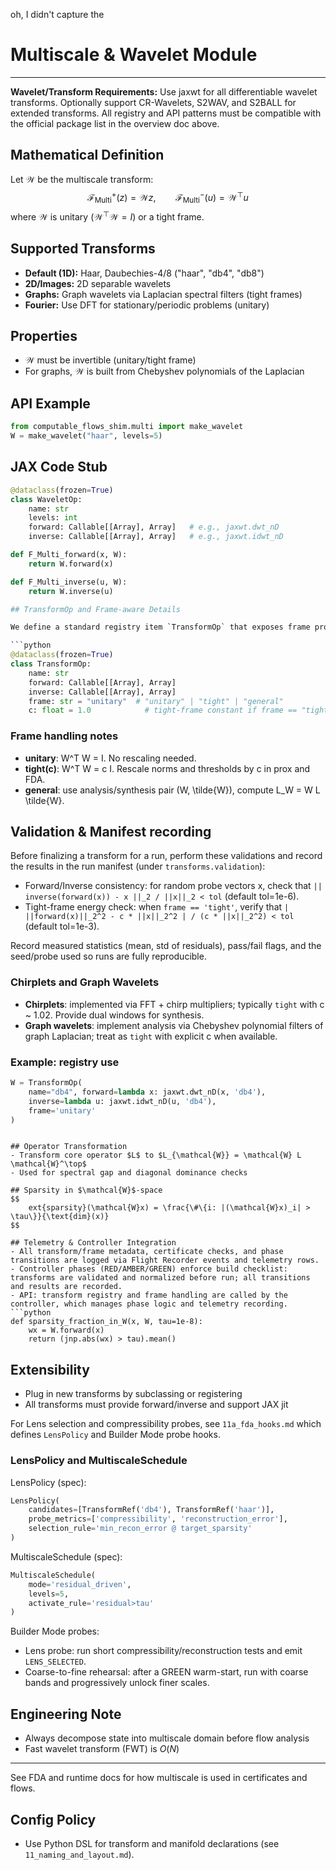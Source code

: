 oh, I didn't capture the
# Multiscale & Wavelet Module

---
**Wavelet/Transform Requirements:**
Use jaxwt for all differentiable wavelet transforms. Optionally support CR-Wavelets, S2WAV, and S2BALL for extended transforms. All registry and API patterns must be compatible with the official package list in the overview doc above.

## Mathematical Definition
Let $\mathcal{W}$ be the multiscale transform:
$$
\mathcal{F}_{\text{Multi}}^+(z) = \mathcal{W}z,\qquad \mathcal{F}_{\text{Multi}}^-(u) = \mathcal{W}^\top u
$$
where $\mathcal{W}$ is unitary ($\mathcal{W}^\top \mathcal{W} = I$) or a tight frame.

## Supported Transforms
- **Default (1D):** Haar, Daubechies-4/8 ("haar", "db4", "db8")
- **2D/Images:** 2D separable wavelets
- **Graphs:** Graph wavelets via Laplacian spectral filters (tight frames)
- **Fourier:** Use DFT for stationary/periodic problems (unitary)

## Properties
- $\mathcal{W}$ must be invertible (unitary/tight frame)
- For graphs, $\mathcal{W}$ is built from Chebyshev polynomials of the Laplacian

## API Example
```python
from computable_flows_shim.multi import make_wavelet
W = make_wavelet("haar", levels=5)
```

## JAX Code Stub
```python
@dataclass(frozen=True)
class WaveletOp:
	name: str
	levels: int
	forward: Callable[[Array], Array]   # e.g., jaxwt.dwt_nD
	inverse: Callable[[Array], Array]   # e.g., jaxwt.idwt_nD

def F_Multi_forward(x, W):
	return W.forward(x)

def F_Multi_inverse(u, W):
	return W.inverse(u)

## TransformOp and Frame-aware Details

We define a standard registry item `TransformOp` that exposes frame properties for tuning and certificates:

```python
@dataclass(frozen=True)
class TransformOp:
	name: str
	forward: Callable[[Array], Array]
	inverse: Callable[[Array], Array]
	frame: str = "unitary"  # "unitary" | "tight" | "general"
	c: float = 1.0            # tight-frame constant if frame == "tight"
```

### Frame handling notes
- **unitary**: W^T W = I. No rescaling needed.
- **tight(c)**: W^T W = c I. Rescale norms and thresholds by c in prox and FDA.
- **general**: use analysis/synthesis pair (W, \tilde{W}), compute L_W = W L \tilde{W}.

## Validation & Manifest recording
Before finalizing a transform for a run, perform these validations and record the results in the run manifest (under `transforms.validation`):

- Forward/Inverse consistency: for random probe vectors x, check that
	`|| inverse(forward(x)) - x ||_2 / ||x||_2 < tol` (default tol=1e-6).
- Tight-frame energy check: when `frame == 'tight'`, verify that
	`| ||forward(x)||_2^2 - c * ||x||_2^2 | / (c * ||x||_2^2) < tol` (default tol=1e-3).

Record measured statistics (mean, std of residuals), pass/fail flags, and the seed/probe used so runs are fully reproducible.

### Chirplets and Graph Wavelets
- **Chirplets**: implemented via FFT + chirp multipliers; typically `tight` with c ~ 1.02. Provide dual windows for synthesis.
- **Graph wavelets**: implement analysis via Chebyshev polynomial filters of graph Laplacian; treat as `tight` with explicit c when available.

### Example: registry use
```python
W = TransformOp(
	name="db4", forward=lambda x: jaxwt.dwt_nD(x, 'db4'),
	inverse=lambda u: jaxwt.idwt_nD(u, 'db4'),
	frame='unitary'
)
```
```

## Operator Transformation
- Transform core operator $L$ to $L_{\mathcal{W}} = \mathcal{W} L \mathcal{W}^\top$
- Used for spectral gap and diagonal dominance checks

## Sparsity in $\mathcal{W}$-space
$$
	ext{sparsity}(\mathcal{W}x) = \frac{\#\{i: |(\mathcal{W}x)_i| > \tau\}}{\text{dim}(x)}
$$

## Telemetry & Controller Integration
- All transform/frame metadata, certificate checks, and phase transitions are logged via Flight Recorder events and telemetry rows.
- Controller phases (RED/AMBER/GREEN) enforce build checklist: transforms are validated and normalized before run; all transitions and results are recorded.
- API: transform registry and frame handling are called by the controller, which manages phase logic and telemetry recording.
```python
def sparsity_fraction_in_W(x, W, tau=1e-8):
	wx = W.forward(x)
	return (jnp.abs(wx) > tau).mean()
```

## Extensibility
- Plug in new transforms by subclassing or registering
- All transforms must provide forward/inverse and support JAX jit

For Lens selection and compressibility probes, see `11a_fda_hooks.md` which defines `LensPolicy` and Builder Mode probe hooks.

### LensPolicy and MultiscaleSchedule
LensPolicy (spec):

```python
LensPolicy(
	candidates=[TransformRef('db4'), TransformRef('haar')],
	probe_metrics=['compressibility', 'reconstruction_error'],
	selection_rule='min_recon_error @ target_sparsity'
)
```

MultiscaleSchedule (spec):

```python
MultiscaleSchedule(
	mode='residual_driven',
	levels=5,
	activate_rule='residual>tau'
)
```

Builder Mode probes:
- Lens probe: run short compressibility/reconstruction tests and emit `LENS_SELECTED`.
- Coarse-to-fine rehearsal: after a GREEN warm-start, run with coarse bands and progressively unlock finer scales.

## Engineering Note
- Always decompose state into multiscale domain before flow analysis
- Fast wavelet transform (FWT) is $O(N)$

---

See FDA and runtime docs for how multiscale is used in certificates and flows.

## Config Policy
- Use Python DSL for transform and manifold declarations (see `11_naming_and_layout.md`).
